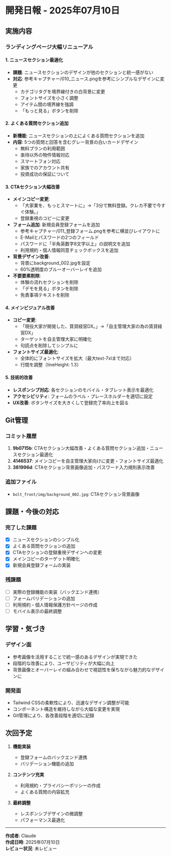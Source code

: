 # 開発日報 - 2025年07月10日

## 実施内容

### ランディングページ大幅リニューアル

#### 1. ニュースセクション最適化
- **課題**: ニュースセクションのデザインが他のセクションと統一感がない
- **対応**: 参考キャプチャー/010_ニュース.pngを参考にシンプルなデザインに変更
  - カテゴリタグを境界線付きの白背景に変更
  - フォントサイズを小さく調整
  - アイテム間の境界線を強調
  - 「もっと見る」ボタンを削除

#### 2. よくある質問セクション追加
- **新機能**: ニュースセクションの上によくある質問セクションを追加
- **内容**: 5つの質問と回答を含むグレー背景の白いカードデザイン
  - 無料プランの利用範囲
  - 楽待以外の物件情報対応
  - スマートフォン対応
  - 家族でのアカウント共有
  - 投資成功の保証について

#### 3. CTAセクション大幅改善
- **メインコピー変更**: 
  - 「大家業を、もっとスマートに」→「3分で無料登録。クレカ不要で今すぐ体験。」
  - 登録重視のコピーに変更
- **フォーム追加**: 新規会員登録フォームを追加
  - 参考キャプチャー/011_登録フォーム.pngを参考に横並びレイアウトに
  - E-Mailとパスワードの2つのフィールド
  - パスワードに「半角英数字8文字以上」の説明文を追加
  - 利用規約・個人情報同意チェックボックスを追加
- **背景デザイン改善**:
  - 背景にbackground_002.jpgを設定
  - 60%透明度のブルーオーバーレイを追加
- **不要要素削除**:
  - 体験の流れセクションを削除
  - 「デモを見る」ボタンを削除
  - 免責事項テキストを削除

#### 4. メインビジュアル改善
- **コピー変更**: 
  - 「現役大家が開発した、賃貸経営DX。」→「自主管理大家の為の賃貸経営DX」
  - ターゲットを自主管理大家に明確化
  - 句読点を削除してシンプルに
- **フォントサイズ最適化**: 
  - 全体的にフォントサイズを拡大（最大text-7xlまで対応）
  - 行間を調整（lineHeight: 1.3）

#### 5. 技術的改善
- **レスポンシブ対応**: 各セクションのモバイル・タブレット表示を最適化
- **アクセシビリティ**: フォームのラベル・プレースホルダーを適切に設定
- **UX改善**: ボタンサイズを大きくして登録完了率向上を図る

## Git管理

### コミット履歴
1. **9b0715b**: CTAセクション大幅改善・よくある質問セクション追加・ニュースセクション最適化
2. **4146537**: メインコピーを自主管理大家向けに変更・フォントサイズ最適化  
3. **381996d**: CTAセクション背景画像追加・パスワード入力規則表示改善

### 追加ファイル
- `bolt_front/img/background_002.jpg`: CTAセクション背景画像

## 課題・今後の対応

### 完了した課題
- [x] ニュースセクションのシンプル化
- [x] よくある質問セクションの追加
- [x] CTAセクションの登録重視デザインへの変更
- [x] メインコピーのターゲット明確化
- [x] 新規会員登録フォームの実装

### 残課題
- [ ] 実際の登録機能の実装（バックエンド連携）
- [ ] フォームバリデーションの追加
- [ ] 利用規約・個人情報保護方針ページの作成
- [ ] モバイル表示の最終調整

## 学習・気づき

### デザイン面
- 参考画像を活用することで統一感のあるデザインが実現できた
- 段階的な改善により、ユーザビリティが大幅に向上
- 背景画像とオーバーレイの組み合わせで視認性を保ちながら魅力的なデザインに

### 開発面
- Tailwind CSSの柔軟性により、迅速なデザイン調整が可能
- コンポーネント構造を維持しながら大幅な変更を実現
- Git管理により、各改善段階を適切に記録

## 次回予定

1. **機能実装**
   - 登録フォームのバックエンド連携
   - バリデーション機能の追加

2. **コンテンツ充実**
   - 利用規約・プライバシーポリシーの作成
   - よくある質問の内容拡充

3. **最終調整**
   - レスポンシブデザインの微調整
   - パフォーマンス最適化

---

**作成者**: Claude  
**作成日時**: 2025年07月10日  
**レビュー状況**: 未レビュー